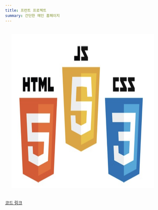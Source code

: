 ```yaml
---
title: 프런트 프로젝트
summary: 간단한 메인 홈페이지
---
```

<div style="text-align: center;">
    <div style="display: inline-block; margin: 20px;">
        <img src='./front.png' alt='front' width="600" height="500"/>
    </div>
</div>

[코드 링크](https://github.com/Coti00/linux_project)
